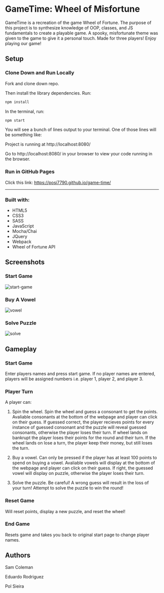 # GameTime: Wheel of Misfortune

GameTime is a recreation of the game Wheel of Fortune. The purpose of this project is to synthesize knowledge of OOP, classes, and JS fundamentals to create a playable game. A spooky, misfortunate theme was given to the game to give it a personal touch. Made for three players! Enjoy playing our game!

## Setup

### Clone Down and Run Locally

Fork and clone down repo.

Then install the library dependencies. Run:

```bash
npm install
```

In the terminal, run:

```bash
npm start
```

You will see a bunch of lines output to your terminal. One of those lines will be something like:

Project is running at http://localhost:8080/

Go to http://localhost:8080/ in your browser to view your code running in the browser.

### Run in GitHub Pages

Click this link: https://posi7790.github.io/game-time/

---

### Built with:

* HTML5
* CSS3
* SASS
* JavaScript
* Mocha/Chai
* JQuery
* Webpack
* Wheel of Fortune API

## Screenshots

### Start Game
![start-game](https://user-images.githubusercontent.com/25589695/66063339-62b06980-e500-11e9-9e56-fe2bb93dc7e8.gif)

### Buy A Vowel
![vowel](https://user-images.githubusercontent.com/25589695/66063340-62b06980-e500-11e9-8ad2-175562126e4e.gif)

### Solve Puzzle
![solve](https://user-images.githubusercontent.com/25589695/66063338-6217d300-e500-11e9-9728-1302d0c2410c.gif)

## Gameplay

### Start Game

Enter players names and press start game. If no player names are entered, players will be assigned numbers i.e. player 1, player 2, and player 3.

### Player Turn

A player can:

1. Spin the wheel. Spin the wheel and guess a consonant to get the points. Avaliable consonants at the bottom of the webpage and player can click on their guess. If guessed correct, the player recieves points for every instance of guessed consonant and the puzzle will reveal guessed consonants, otherwise the player loses their turn. If wheel lands on bankrupt the player loses their points for the round and their turn. If the wheel lands on lose a turn, the player keep their money, but still loses the turn.

2. Buy a vowel. Can only be pressed if the player has at least 100 points to spend on buying a vowel. Avaliable vowels will display at the bottom of the webpage and player can click on their guess. If right, the guessed vowel will display on puzzle, otherwise the player loses their turn.

3. Solve the puzzle. Be careful! A wrong guess will result in the loss of your turn! Attempt to solve the puzzle to win the round!

### Reset Game

Will reset points, display a new puzzle, and reset the wheel!

### End Game

Resets game and takes you back to original start page to change player names.

## Authors

Sam Coleman

Eduardo Rodriguez

Pol Sieira
